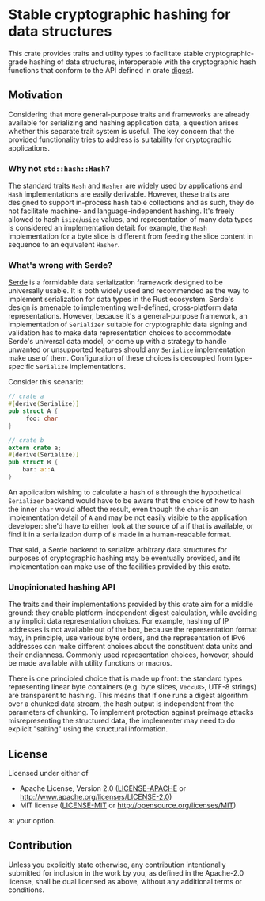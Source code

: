 # Stable cryptographic hashing for data structures

This crate provides traits and utility types to facilitate stable
cryptographic-grade hashing of data structures, interoperable with
the cryptographic hash functions that conform to the API defined in
crate [digest](https://crates.io/crates/digest).

## Motivation

Considering that more general-purpose traits and frameworks are already
available for serializing and hashing application data, a question arises
whether this separate trait system is useful. The key concern that the
provided functionality tries to address is suitability for cryptographic
applications.

### Why not `std::hash::Hash`?

The standard traits `Hash` and `Hasher` are widely used by applications and
`Hash` implementations are easily derivable. However, these traits are
designed to support in-process hash table collections and as such, they do
not facilitate machine- and language-independent hashing. It's freely
allowed to hash `isize`/`usize` values, and representation
of many data types is considered an implementation detail: for example,
the `Hash` implementation for a byte slice is different from feeding the
slice content in sequence to an equivalent `Hasher`.

### What's wrong with Serde?

[Serde](https://serde.rs/) is a formidable data serialization framework
designed to be universally usable. It is both widely used and recommended as
the way to implement serialization for data types in the Rust ecosystem.
Serde's design is amenable to implementing well-defined, cross-platform
data representations. However, because it's a general-purpose framework,
an implementation of `Serializer` suitable for cryptographic data signing
and validation has to make data representation choices to accommodate
Serde's universal data model, or come up with a strategy to handle unwanted
or unsupported features should any `Serialize` implementation make
use of them.
Configuration of these choices is decoupled from type-specific `Serialize`
implementations.

Consider this scenario:

```rust
// crate a
#[derive(Serialize)]
pub struct A {
     foo: char
}
```

```rust
// crate b
extern crate a;
#[derive(Serialize)]
pub struct B {
    bar: a::A
}
```

An application wishing to calculate a hash of `B` through the hypothetical
`Serializer` backend would have to be aware that the choice of how to hash
the inner `char` would affect the result, even though the `char` is an
implementation detail of `A` and may be not easily visible to the
application developer: she'd have to either look at the source of `a`
if that is available, or find it in a serialization dump of `B` made in
a human-readable format.

That said, a Serde backend to serialize arbitrary data structures for
purposes of cryptographic hashing may be eventually provided, and its
implementation can make use of the facilities provided by this crate.

### Unopinionated hashing API

The traits and their implementations provided by this crate aim for a
middle ground: they enable platform-independent digest calculation, while
avoiding any implicit data representation choices. For example, hashing
of IP addresses is not available out of the box, because the representation
format may, in principle, use various byte orders, and the representation
of IPv6 addresses can make different choices about the constituent data
units and their endianness.
Commonly used representation choices, however, should be made available
with utility functions or macros.

There is one principled choice that is made up front: the standard types
representing linear byte containers (e.g. byte slices, `Vec<u8>`,
UTF-8 strings) are transparent to hashing. This means that if one runs a
digest algorithm over a chunked data stream, the hash output is independent
from the parameters of chunking. To implement protection against preimage
attacks misrepresenting the structured data, the implementer
may need to do explicit "salting" using the structural information.

## License

Licensed under either of

 * Apache License, Version 2.0
   ([LICENSE-APACHE](LICENSE-APACHE) or http://www.apache.org/licenses/LICENSE-2.0)
 * MIT license
   ([LICENSE-MIT](LICENSE-MIT) or http://opensource.org/licenses/MIT)

at your option.

## Contribution

Unless you explicitly state otherwise, any contribution intentionally submitted
for inclusion in the work by you, as defined in the Apache-2.0 license, shall be
dual licensed as above, without any additional terms or conditions.
